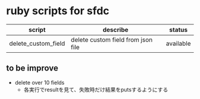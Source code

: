 # ruby scripts for sfdc
|script|describe|status|
|---|---|---|
|delete_custom_field|delete custom field from json file|available|

## to be improve
+ delete over 10 fields
  + 各実行でresultを見て、失敗時だけ結果をputsするようにする

